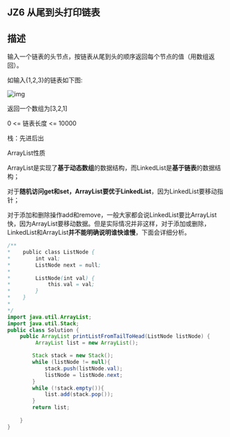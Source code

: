 ## **JZ6** **从尾到头打印链表**

## 描述

输入一个链表的头节点，按链表从尾到头的顺序返回每个节点的值（用数组返回）。

如输入{1,2,3}的链表如下图:

![img](https://uploadfiles.nowcoder.com/images/20210717/557336_1626506480516/103D87B58E565E87DEFA9DD0B822C55F)

返回一个数组为[3,2,1]

0 <= 链表长度 <= 10000

栈：先进后出

ArrayList性质

ArrayList是实现了**基于动态数组**的数据结构，而LinkedList是**基于链表**的数据结构；

对于**随机访问get和set，ArrayList要优于LinkedList**，因为LinkedList要移动指针；

对于添加和删除操作add和remove，一般大家都会说LinkedList要比ArrayList快，因为ArrayList要移动数据。但是实际情况并非这样，对于添加或删除，LinkedList和ArrayList**并不能明确说明谁快谁慢**，下面会详细分析。

```java
/**
*    public class ListNode {
*        int val;
*        ListNode next = null;
*
*        ListNode(int val) {
*            this.val = val;
*        }
*    }
*
*/
import java.util.ArrayList;
import java.util.Stack;
public class Solution {
    public ArrayList printListFromTailToHead(ListNode listNode) {
         ArrayList list = new ArrayList();

        Stack stack = new Stack();
        while (listNode != null){
            stack.push(listNode.val);
            listNode = listNode.next;
        }
        while (!stack.empty()){
            list.add(stack.pop());
        }
        return list;
        
    }
}
```

